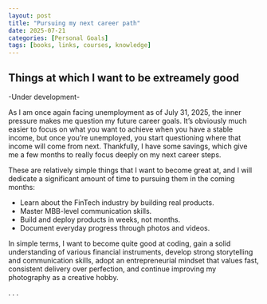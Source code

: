 ```yaml
---
layout: post
title: "Pursuing my next career path"
date: 2025-07-21
categories: [Personal Goals]
tags: [books, links, courses, knowledge]
---
```


## Things at which I want to be extreamely good

-Under development- 




As I am once again facing unemployment as of July 31, 2025, the inner pressure makes me question my future career goals. It’s obviously much easier to focus on what you want to achieve when you have a stable income, but once you’re unemployed, you start questioning where that income will come from next. Thankfully, I have some savings, which give me a few months to really focus deeply on my next career steps.

These are relatively simple things that I want to become great at, and I will dedicate a significant amount of time to pursuing them in the coming months:
- Learn about the FinTech industry by building real products.
- Master MBB-level communication skills.
- Build and deploy products in weeks, not months.
- Document everyday progress through photos and videos.

In simple terms, I want to become quite good at coding, gain a solid understanding of various financial instruments, develop strong storytelling and communication skills, adopt an entrepreneurial mindset that values fast, consistent delivery over perfection, and continue improving my photography as a creative hobby.

. . .
